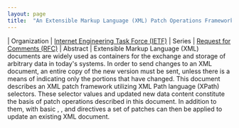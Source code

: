 ```yaml
---
layout: page
title:  "An Extensible Markup Language (XML) Patch Operations Framework Utilizing XML Path Language (XPath) Selectors"
---
```


| Organization | [Internet Engineering Task Force (IETF)](..)
| Series | [Request for Comments (RFC)](..)
| Abstract | Extensible Markup Language (XML) documents are widely used as containers for the exchange and storage of arbitrary data in today's systems. In order to send changes to an XML document, an entire copy of the new version must be sent, unless there is a means of indicating only the portions that have changed. This document describes an XML patch framework utilizing XML Path language (XPath) selectors. These selector values and updated new data content constitute the basis of patch operations described in this document. In addition to them, with basic <add>, <replace>, and <remove> directives a set of patches can then be applied to update an existing XML document.
